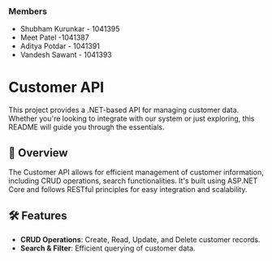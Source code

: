 ### Members
- Shubham Kurunkar - 1041395
- Meet Patel -1041387
- Aditya Potdar - 1041391
- Vandesh Sawant - 1041393

# Customer API
This project provides a .NET-based API for managing customer data. Whether you're looking to integrate with our system or just exploring, this README will guide you through the essentials.

## 📂 Overview
The Customer API allows for efficient management of customer information, including CRUD operations, search functionalities. It's built using ASP.NET Core and follows RESTful principles for easy integration and scalability.

## 🛠️ Features
- **CRUD Operations**: Create, Read, Update, and Delete customer records.
- **Search & Filter**: Efficient querying of customer data.
